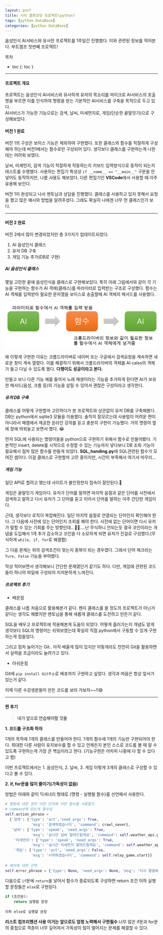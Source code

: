 ```yaml
---
layout: post
title: 시리 클론코딩 프로젝트(python)
tags: [python DataBase]
categories: [python DataBase]
---
```

음성인식 AI서비스와 유사한 프로젝트를 1주일간 진행했다. 이와 관련된 정보를 적어본다. 부트캠프 첫번째 프로젝트!

목차
- toc
{: toc }

----
#### 프로젝트 개요

프로젝트는 음성인식 AI서비스와 유사하게 유저의 목소리를 마이크로 AI서비스의 호출명을 부르면 이를 인식하여 명령을 받는 기본적인 AI서비스를 구축을 목적으로 두고 있다.  
AI서비스가 가능한 기능으로는 검색, 날씨, 미세먼지로, 게임(단순한 끝말잇기)으로 구성해보았다.  

#### 버전 1 완료

버전 1의 구성은 보이스 기능은 제외하여 구현했다. 또한 클래스와 함수를 적절하게 구성해야 하는데 버전1에서는 함수로만 구성되어 있다. 생각보다 클래스를 구현하는게 나한테는 어려워 보였다.  

날씨, 미세먼지, 검색 기능이 적절하게 작동하는지 키보드 입력방식으로 동작이 되는지 테스트를 수행했다. 사용하는 편집기 특성상 `if __name__ == "__main__"` 구문을 안넣어도 동작하지만, 나름 사용도 해보았다. 다른 편집기인 **VSCode**에서 사용할 때 아주 유용해 보인다.

버전 1이 완성되고 나서 멘토님과 상담을 진행했다. 클래스를 사용하고 있지 못해서 요청을 했고 많은 예시와 방법을 알려주셨다. 그래도 확실히 나에겐 너무 먼 클래스인가 보다.

----

#### 버전 2 완료

버전 2에서 많이 변경되었지만 총 3가지가 업데이트되었다.
1. AI 음성인식 클래스
2. 유저 DB 구축
3. 게임 기능 추가(DB로 구현)

##### AI 음성인식 클래스

몇일 고민한 끝에 음성인식을 클래스로 구현해보았다. 특히 아래 그림에서와 같이 각 기능을 구현하는 함수가 AI 객체(클래스)를 파라미터로 입력받는 구조로 구성했다. 함수는 AI 객체를 입력받아 필요한 문자열을 보이스로 송출할때 AI 객체의 메서드를 사용했다.

![그림](/assets/img/my_photo/class_to_function.png)

왜 이렇게 구현한 이유는 크롬드라이버로 네이버 또는 구글에서 검색요청을 계속하면 새로운 창이 계속 열렸다. 이를 해결하기 위해서 크롬드라이버의 객체를 AI calss의 객체가 들고 다닐 수 있도록 했다. **다행이도 성공이라고 본다.**

만들고 보니 다른 기능 예를 들어서 노래 재생이라는 기능을 추가하게 된다면 AI가 보유한 메서드(음성, 크롬 등)의 기능을 살릴 수 있어서 괜찮은 구성이라고 생각한다. 

##### 유저 DB 구축

클래스를 어떻게 구현할까 고민하다가 본 프로젝트와 상관없이 유저 DB를 구축해봤다. DB는 python에서 sqlite3 모듈을 이용했다. 솔직히 잘모르는데 사용법이 어려운 편이 아니라서 패캠에서 제공한 온라인 강의를 듣고 충분히 구현이 가능했다. 거의 명령어 옆에 창에 띄워놓고 보면서 했다. 😂

먼저 SQL에 사용되는 명령어들을 python으로 구현하기 위해서 함수로 만들어봤다. 기본적인 insert, delete를 시작으로 수정할 수 있는 기능까지 넣다보니 DB 조회 기능이 필요해서 점차 많은 함수를 만들게 되었다. **SQL_handing.py**에 SQL관련된 함수가 모여진 셈이다. 이걸 클래스로 구현할까 고민 중이지만, 시간이 부족해서 여기서 마무리...

##### 게임 기능

일단 API로 할려고 했는데 사이트가 불안정한지 접속이 잘안된다.🤔

게임은 끝말잇기 게임이다. 유저가 단어를 말하면 마지막 음절과 같은 단어를 사전에서 검색하고 말하고 다시 유저가 그 단어를 듣고 이어서 단어를 말하는 아주 간단한 게임이다.

근데, 생각보다 로직이 복잡해진다. 일단 마지막 음절로 연결되는 단어인지 확인해야 한다. 그 다음에 사전에 있는 단어인지 조회를 해야 한다. 사전에 없는 단어이면 다시 유저가 말할 수 있는 기회를 주는 방향인데...😵‍💫....난 무식하니 안되는듯 결국 코인이라는 개념을 도입해서 1개 추가 감소하고 코인을 다 소모하게 되면 유저가 진걸로 구성했다.(무식하게 `while, if, for`로 해결함)

그 다음 문제는 위의 검색조건이 맞는지 중복이 되는 경우였다. 그래서 단어 체크라는 `Ture, False` 기능을 부여했다.

막상 적어보면서 생각해보니 간단한 문제였던거 같기도 하다. 다만, 게임에 관련된 코드들이 하나의 파일에 구성되어 지저분하게 느껴진다.

##### 프로젝트 후기

+ 배운점   

클래스를 나름 처음으로 활용해본거 같다. 왠지 클래스를 쓸 정도의 프로젝트가 아닌거 같다는 생각도 해봤지만 멘토님을 통해 새롭게 클래스를 도전하고 만든거 같다.

SQL을 배우고 프로젝트에 적용해본게 도움이 되었다. 어떻게 흘러가는지 개념도 알게 생각보다 SQL의 명령어는 쉬워보였는데 확실히 직접 python에서 구동할 수 있게 구현하는게 힘들었다.

그리고 점차 늘어가는 Git.. 아직 배울게 많이 있지만 이렇게라도 천천히 Git을 활용하면서 실력을 조금이라도 늘려가고 있다.

+ 아쉬운점

Git에 `pip install Git주소`로 배포까지 구현하고 싶었다. 생각과 마음은 항상 앞서가 있는거 같다. 

이제 다른 수강생분들이 만든 코드를 보러 가보자~~!!😄

----
#### 찐 후기
> **내가 앞으로 연습해야할 것들**  

**1. 코드를 구조화 하자**  

1개의 목적에 1개의 클래스를 만들어야 한다. 1개의 함수에 1개의 기능만 구현되어야 한다. 최대한 다른 사람이 유지보수를 할 수 있고 언제든지 본인 스스로 코드를 볼 때 알 수 있도록 구현하는게 가장 큰 핵심이라고 한다. (기능구현은 어차피 나중에 다 할 수 있다고 함)

이번 프로젝트에서는 1. 음성인식, 2. 날씨, 3. 게임 이렇게 3개의 클래스로 구성할 수 있다고 볼 수 있다.


**2. if, for문을 많이 줄이기(가독성이 없음)**

방법은 아래와 같이 딕셔너리 형태로 {명령 - 실행될 함수}를 선언해서 사용한다.

```python
# 행동에 대한 정의 어떤 단어에 어떤 함수를 사용할지 
# command에 있는게 함수임
self.action_phrase =
  {'검색': {'type': 'act','need_args': True,
            'msg': '검색하겠습니다', 'command': crawl_naver},
   '날씨': {'type': 'speak', 'need_args': True,
            'msg': '실시간 날씨 알려드릴게요', 'command': self.weather_api.get_weather},
    '미세먼지': {'type': 'speak', 'need_args': True,
            'msg': '실시간 미세먼지 알려드릴게요', 'command': self.weather_api.get_airinfo},
    '게임': {'type': 'act', 'need_args': False,
            'msg': '시작하겠습니다', 'command': self.relay_game.start}}

# 에러에 대한 선택
self.error_phrase = {'type': None, 'need_args': None, 'msg': '다시 말씀해주세요.', 'command': None}
```

다음으로 `if`문에 `return`을 넣어서 함수가 종료되도록 구성하면 return 조건 이하 실행할 문장들은 `else`로 구현된다.

```python
if (조건문):
    return 실행할 문장

이하 else로 실행할 문장
```

**리스트 컴프리헨션 사용 이거는 앞으로도 엄청 노력해서 구현필수**
너무 많은 if문과 for문의 중첩으로 객층이 너무 깊어져서 가독성이 많이 떨어지는 문제를 해결할 수 있다.

